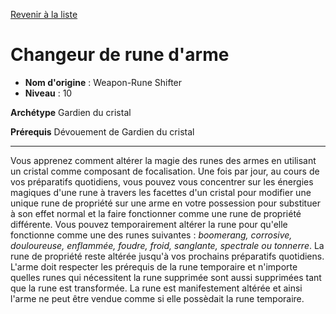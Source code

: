 [Revenir à la liste](..)

# Changeur de rune d'arme

 * **Nom d'origine** : Weapon-Rune Shifter
 * **Niveau** : 10


<p><strong>Archétype</strong> Gardien du cristal</p>
<p><strong>Prérequis</strong> Dévouement de Gardien du cristal</p>
<hr>
<p>Vous apprenez comment altérer la magie des runes des armes en utilisant un cristal comme composant de focalisation. Une fois par jour, au cours de vos préparatifs quotidiens, vous pouvez vous concentrer sur les énergies magiques d'une rune à travers les facettes d'un cristal pour modifier une unique rune de propriété sur une arme en votre possession pour substituer à son effet normal et la faire fonctionner comme une rune de propriété différente. Vous pouvez temporairement altérer la rune pour qu'elle fonctionne comme une des runes suivantes : <em>boomerang, corrosive, douloureuse, enflammée, foudre, froid, sanglante, spectrale ou tonnerre</em>. La rune de propriété reste altérée jusqu'à vos prochains préparatifs quotidiens. L'arme doit respecter les prérequis de la rune temporaire et n'importe quelles  runes qui nécessitent la rune supprimée sont aussi supprimées tant que la rune est transformée. La rune est manifestement altérée et ainsi l'arme ne peut être vendue comme si elle possèdait la rune temporaire.</p>